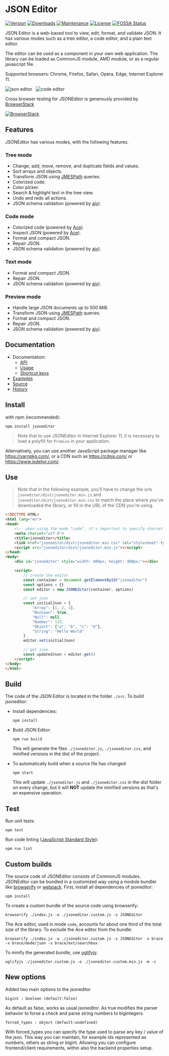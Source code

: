 # JSON Editor

[![Version](https://img.shields.io/npm/v/jsoneditor.svg)](https://www.npmjs.com/package/jsoneditor)
[![Downloads](https://img.shields.io/npm/dm/jsoneditor.svg)](https://www.npmjs.com/package/jsoneditor)
[![Maintenance](https://img.shields.io/maintenance/yes/2022.svg)](https://github.com/josdejong/jsoneditor/pulse)
[![License](https://img.shields.io/github/license/josdejong/jsoneditor.svg)](https://github.com/josdejong/jsoneditor/blob/master/LICENSE)
[![FOSSA Status](https://app.fossa.io/api/projects/git%2Bgithub.com%2Fjosdejong%2Fjsoneditor.svg?type=shield)](https://app.fossa.io/projects/git%2Bgithub.com%2Fjosdejong%2Fjsoneditor?ref=badge_shield)

JSON Editor is a web-based tool to view, edit, format, and validate JSON.
It has various modes such as a tree editor, a code editor, and a plain text
editor.

The editor can be used as a component in your own web application. The library
can be loaded as CommonJS module, AMD module, or as a regular javascript file.

Supported browsers: Chrome, Firefox, Safari, Opera, Edge, Internet Explorer 11.

<img alt="json editor" src="https://raw.github.com/josdejong/jsoneditor/master/misc/jsoneditor.png"> &nbsp; <img alt="code editor" src="https://raw.github.com/josdejong/jsoneditor/master/misc/codeeditor.png">

Cross browser testing for JSONEditor is generously provided by <a href="https://www.browserstack.com" target="_blank">BrowserStack</a>

<a href="https://www.browserstack.com" target="_blank"><img alt="BrowserStack" src="https://raw.github.com/josdejong/jsoneditor/master/misc/browserstack.png"></a>

## Features

JSONEditor has various modes, with the following features.

### Tree mode

- Change, add, move, remove, and duplicate fields and values.
- Sort arrays and objects.
- Transform JSON using [JMESPath](http://jmespath.org/) queries.
- Colorized code.
- Color picker.
- Search & highlight text in the tree view.
- Undo and redo all actions.
- JSON schema validation (powered by [ajv](https://github.com/epoberezkin/ajv)).

### Code mode

- Colorized code (powered by [Ace](https://ace.c9.io)).
- Inspect JSON (powered by [Ace](https://ace.c9.io)).
- Format and compact JSON.
- Repair JSON.
- JSON schema validation (powered by [ajv](https://github.com/epoberezkin/ajv)).

### Text mode

- Format and compact JSON.
- Repair JSON.
- JSON schema validation (powered by [ajv](https://github.com/epoberezkin/ajv)).

### Preview mode

- Handle large JSON documents up to 500 MiB.
- Transform JSON using [JMESPath](http://jmespath.org/) queries.
- Format and compact JSON.
- Repair JSON.
- JSON schema validation (powered by [ajv](https://github.com/epoberezkin/ajv)).

## Documentation

- Documentation:
  - [API](https://github.com/josdejong/jsoneditor/tree/master/docs/api.md)
  - [Usage](https://github.com/josdejong/jsoneditor/tree/master/docs/usage.md)
  - [Shortcut keys](https://github.com/josdejong/jsoneditor/tree/master/docs/shortcut_keys.md)
- [Examples](https://github.com/josdejong/jsoneditor/tree/master/examples)
- [Source](https://github.com/josdejong/jsoneditor)
- [History](https://github.com/josdejong/jsoneditor/blob/master/HISTORY.md)


## Install

with npm (recommended):

    npm install jsoneditor

> Note that to use JSONEditor in Internet Explorer 11, it is necessary
> to load a polyfill for `Promise` in your application.

Alternatively, you can use another JavaScript package manager like https://yarnpkg.com/, or a CDN such as https://cdnjs.com/ or https://www.jsdelivr.com/.

## Use

> Note that in the following example, you'll have to change the urls `jsoneditor/dist/jsoneditor.min.js` and `jsoneditor/dist/jsoneditor.min.css` to match the place where you've downloaded the library, or fill in the URL of the CDN you're using.

```html
<!DOCTYPE HTML>
<html lang="en">
<head>
    <!-- when using the mode "code", it's important to specify charset utf-8 -->
    <meta charset="utf-8">
    <title>jsoneditor</title>
    <link href="jsoneditor/dist/jsoneditor.min.css" rel="stylesheet" type="text/css">
    <script src="jsoneditor/dist/jsoneditor.min.js"></script>
</head>
<body>
    <div id="jsoneditor" style="width: 400px; height: 400px;"></div>

    <script>
        // create the editor
        const container = document.getElementById("jsoneditor")
        const options = {}
        const editor = new JSONEditor(container, options)

        // set json
        const initialJson = {
            "Array": [1, 2, 3],
            "Boolean": true,
            "Null": null,
            "Number": 123,
            "Object": {"a": "b", "c": "d"},
            "String": "Hello World"
        }
        editor.set(initialJson)

        // get json
        const updatedJson = editor.get()
    </script>
</body>
</html>
```


## Build

The code of the JSON Editor is located in the folder `./src`. To build 
jsoneditor:

- Install dependencies:

  ```
  npm install
  ```

- Build JSON Editor:

  ```
  npm run build
  ```

  This will generate the files `./jsoneditor.js`, `./jsoneditor.css`, and  
  minified versions in the dist of the project.

- To automatically build when a source file has changed:

  ```
  npm start
  ```

  This will update `./jsoneditor.js` and `./jsoneditor.css` in the dist folder
  on every change, but it will **NOT** update the minified versions as that's
  an expensive operation.


## Test

Run unit tests:

```
npm test
```

Run code linting ([JavaScript Standard Style](https://standardjs.com/)):

```
npm run lint
```


## Custom builds

The source code of JSONEditor consists of CommonJS modules. JSONEditor can be bundled in a customized way using a module bundler like [browserify](http://browserify.org/) or [webpack](http://webpack.github.io/). First, install all dependencies of jsoneditor:

    npm install

To create a custom bundle of the source code using browserify:

    browserify ./index.js -o ./jsoneditor.custom.js -s JSONEditor

The Ace editor, used in mode `code`, accounts for about one third of the total
size of the library. To exclude the Ace editor from the bundle:

    browserify ./index.js -o ./jsoneditor.custom.js -s JSONEditor -x brace -x brace/mode/json -x brace/ext/searchbox

To minify the generated bundle, use [uglifyjs](https://github.com/mishoo/UglifyJS2):

    uglifyjs ./jsoneditor.custom.js -o ./jsoneditor.custom.min.js -m -c

## New options

Added two main options to the jsoneditor

    bigint : boolean (default:false)

As default as false, works as usual jsoneditor. As true modifies the parser behavior to forse a check and parse string numbers to bigintegers.

    forced_types : object (default:undefined)

With forced_types you can specify the type used to parse any key / value of the json. 
This way you can maintain, for example ids represented as numbers, others as string or bigint. 
Allowing you can configure frontend/client requirements, within also the backend properties setup.